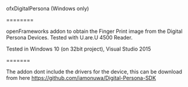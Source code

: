 ofxDigitalPersona (Windows only)

========

openFrameworks addon to obtain the Finger Print image from the Digital Persona Devices.
Tested with U.are.U 4500 Reader.

Tested in Windows 10 (on 32bit project), Visual Studio 2015

=======

The addon dont include the drivers for the device, this can be download from here https://github.com/iamonuwa/Digital-Persona-SDK
